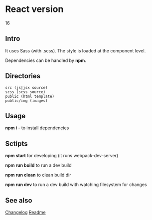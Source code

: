 # React version
16

## Intro 

It uses Sass (with .scss). The style is loaded at the component level.

Dependencies can be handled by **npm**.

## Directories

```
src (js|jsx source)
scss (scss source)
public (html template)
public/img (images)
```

## Usage

**npm i** - to install dependencies

## Sctipts

**npm start** for developing (it runs webpack-dev-server)

**npm run build** to run a dev build

**npm run clean** to clean build dir

**npm run dev** to run a dev build with watching filesystem for changes 


## See also

[Changelog](./CHANGELOG.md)
[Readme](./README.md)
